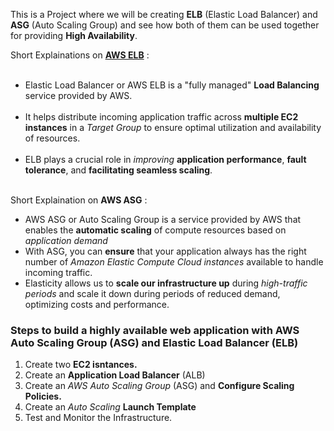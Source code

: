 This is a Project where we will be creating <b>ELB</b> (Elastic Load Balancer) and <b>ASG</b> (Auto Scaling Group) and see how both of them can be used together for providing <b>High Availability</b>.  

Short Explainations on <u><b>AWS ELB</b></u> :  
    <ul>   
      <li>Elastic Load Balancer or AWS ELB is a "fully managed" <b>Load Balancing</b> service provided by AWS.</li>  
      <li>It helps distribute incoming application traffic across <b>multiple EC2 instances</b> in a <i>Target Group</i> to ensure optimal utilization and availability of resources.</li>  
      <li>ELB plays a crucial role in <i>improving</i> <b>application performance</b>, <b>fault tolerance</b>, and <b>facilitating seamless scaling</b>.</li>  
    </ul>  

Short Explaination on <b>AWS ASG</b> : 
  <ul>
    <li>AWS ASG or Auto Scaling Group is a service provided by AWS that enables the <b>automatic scaling</b> of compute resources based on <i>application demand</i></li>  
    <li>With ASG, you can <b>ensure</b> that your application always has the right number of <i>Amazon Elastic Compute Cloud instances</i> available to handle incoming traffic.</li>  
    <li>Elasticity allows us to <b>scale our infrastructure up</b> during <i>high-traffic periods</i> and scale it down during periods of reduced demand, optimizing costs and performance.</li>
  </ul>  

  <h3>Steps to build a highly available web application with AWS Auto Scaling Group (ASG) and Elastic Load Balancer (ELB)</h3>  
  <ol>
    <li>Create two <b>EC2 isntances.</b> </li>  
    <li>Create an <b>Application Load Balancer</b> (ALB) </li>  
    <li>Create an <i>AWS Auto Scaling Group</i> (ASG) and <b>Configure Scaling Policies.</b></li>  
    <li>Create an <i>Auto Scaling</i> <b>Launch Template</b></li>  
    <li>Test and Monitor the Infrastructure.</li>
  </ol>
